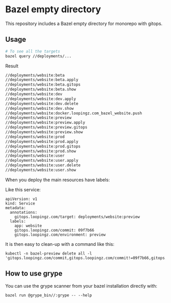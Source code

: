 # Bazel empty directory

This repository includes a Bazel empty directory for monorepo with gitops.

## Usage

```bash
# To see all the targets
bazel query //deployments/...
```

Result
```bash
//deployments/website:beta
//deployments/website:beta.apply
//deployments/website:beta.gitops
//deployments/website:beta.show
//deployments/website:dev
//deployments/website:dev.apply
//deployments/website:dev.delete
//deployments/website:dev.show
//deployments/website:docker.loopingz.com_bazel_website.push
//deployments/website:preview
//deployments/website:preview.apply
//deployments/website:preview.gitops
//deployments/website:preview.show
//deployments/website:prod
//deployments/website:prod.apply
//deployments/website:prod.gitops
//deployments/website:prod.show
//deployments/website:user
//deployments/website:user.apply
//deployments/website:user.delete
//deployments/website:user.show
```

When you deploy the main resources have labels:

Like this service:
```
apiVersion: v1
kind: Service
metadata:
  annotations:
    gitops.loopingz.com/target: deployments/website:preview
  labels:
    app: website
    gitops.loopingz.com/commit: 09f7b66
    gitops.loopingz.com/environment: preview
```

It is then easy to clean-up with a command like this:

```
kubectl -n bazel-preview delete all -l 'gitops.loopingz.com/commit,gitops.loopingz.com/commit!=09f7b66,gitops.loopingz.com/environment=preview'
```


## How to use grype

You can use the grype scanner from your bazel installation directly with:

```
bazel run @grype_bin//:grype -- --help
```